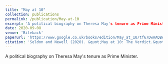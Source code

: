 ```yaml
---
title: "May at 10"
collection: publications
permalink: /publication/May-at-10
excerpt: 'A political biography on Theresa May's tenure as Prime Minister.'
date: 2020-09-08
venue: 'Biteback'
paperurl: 'https://www.google.co.uk/books/edition/May_at_10/tf67DwAAQBAJ?hl=en&gbpv=0'
citation: 'Seldon and Newell (2020). &quot;May at 10: The Verdict.&quot; <i>Biteback</i>'
---
```

A political biography on Theresa May's tenure as Prime Minister.
